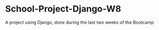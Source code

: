 # School-Project-Django-W8


A project using Django, done during the last two weeks of the Bootcamp
